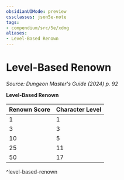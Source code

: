 ```yaml
---
obsidianUIMode: preview
cssclasses: json5e-note
tags:
- compendium/src/5e/xdmg
aliases:
- Level-Based Renown
---
```

# Level-Based Renown
*Source: Dungeon Master's Guide (2024) p. 92* 

**Level-Based Renown**

| Renown Score | Character Level |
|--------------|-----------------|
| 1 | 1 |
| 3 | 3 |
| 10 | 5 |
| 25 | 11 |
| 50 | 17 |
^level-based-renown